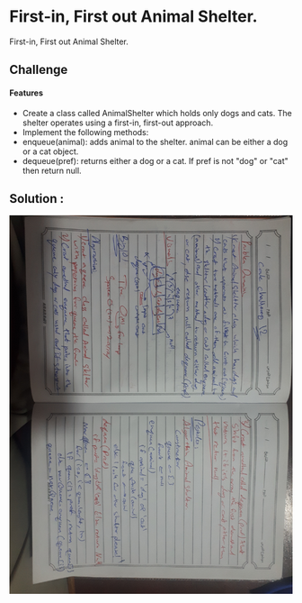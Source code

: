 # First-in, First out Animal Shelter.
First-in, First out Animal Shelter.

## Challenge

#### Features

* Create a class called AnimalShelter which holds only dogs and cats. The shelter operates using a first-in, first-out approach.
* Implement the following methods:
* enqueue(animal): adds animal to the shelter. animal can be either a dog or a cat object.
* dequeue(pref): returns either a dog or a cat. If pref is not "dog" or "cat" then return null.


## Solution :
![](codeChall-12.jpg)